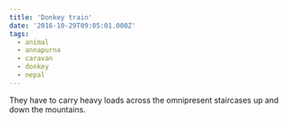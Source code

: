 ```yaml
---
title: 'Donkey train'
date: '2016-10-29T09:05:01.000Z'
tags:
  - animal
  - annapurna
  - caravan
  - donkey
  - nepal
---
```


They have to carry heavy loads across the omnipresent staircases up and down the mountains.
